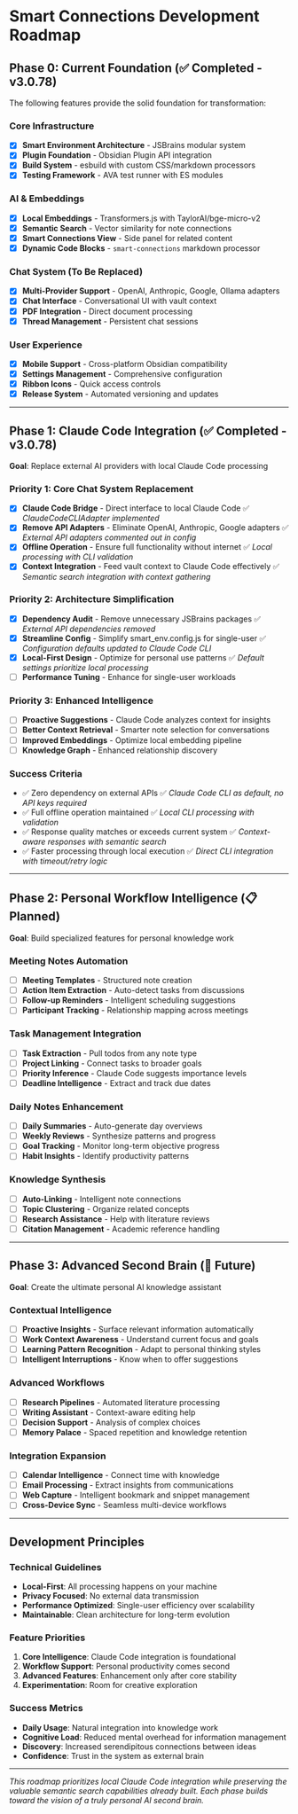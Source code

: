 # Smart Connections Development Roadmap

## Phase 0: Current Foundation (✅ Completed - v3.0.78)

The following features provide the solid foundation for transformation:

### Core Infrastructure
- [x] **Smart Environment Architecture** - JSBrains modular system
- [x] **Plugin Foundation** - Obsidian Plugin API integration
- [x] **Build System** - esbuild with custom CSS/markdown processors
- [x] **Testing Framework** - AVA test runner with ES modules

### AI & Embeddings
- [x] **Local Embeddings** - Transformers.js with TaylorAI/bge-micro-v2
- [x] **Semantic Search** - Vector similarity for note connections  
- [x] **Smart Connections View** - Side panel for related content
- [x] **Dynamic Code Blocks** - `smart-connections` markdown processor

### Chat System (To Be Replaced)
- [x] **Multi-Provider Support** - OpenAI, Anthropic, Google, Ollama adapters
- [x] **Chat Interface** - Conversational UI with vault context
- [x] **PDF Integration** - Direct document processing
- [x] **Thread Management** - Persistent chat sessions

### User Experience
- [x] **Mobile Support** - Cross-platform Obsidian compatibility
- [x] **Settings Management** - Comprehensive configuration
- [x] **Ribbon Icons** - Quick access controls
- [x] **Release System** - Automated versioning and updates

---

## Phase 1: Claude Code Integration (✅ Completed - v3.0.78)

**Goal**: Replace external AI providers with local Claude Code processing

### Priority 1: Core Chat System Replacement
- [x] **Claude Code Bridge** - Direct interface to local Claude Code ✅ *ClaudeCodeCLIAdapter implemented*
- [x] **Remove API Adapters** - Eliminate OpenAI, Anthropic, Google adapters ✅ *External API adapters commented out in config*
- [x] **Offline Operation** - Ensure full functionality without internet ✅ *Local processing with CLI validation*
- [x] **Context Integration** - Feed vault context to Claude Code effectively ✅ *Semantic search integration with context gathering*

### Priority 2: Architecture Simplification  
- [x] **Dependency Audit** - Remove unnecessary JSBrains packages ✅ *External API dependencies removed*
- [x] **Streamline Config** - Simplify smart_env.config.js for single-user ✅ *Configuration defaults updated to Claude Code CLI*
- [x] **Local-First Design** - Optimize for personal use patterns ✅ *Default settings prioritize local processing*
- [ ] **Performance Tuning** - Enhance for single-user workloads

### Priority 3: Enhanced Intelligence
- [ ] **Proactive Suggestions** - Claude Code analyzes context for insights
- [ ] **Better Context Retrieval** - Smarter note selection for conversations  
- [ ] **Improved Embeddings** - Optimize local embedding pipeline
- [ ] **Knowledge Graph** - Enhanced relationship discovery

### Success Criteria
- ✅ Zero dependency on external APIs ✅ *Claude Code CLI as default, no API keys required*
- ✅ Full offline operation maintained ✅ *Local CLI processing with validation*
- ✅ Response quality matches or exceeds current system ✅ *Context-aware responses with semantic search*
- ✅ Faster processing through local execution ✅ *Direct CLI integration with timeout/retry logic*

---

## Phase 2: Personal Workflow Intelligence (📋 Planned)

**Goal**: Build specialized features for personal knowledge work

### Meeting Notes Automation
- [ ] **Meeting Templates** - Structured note creation
- [ ] **Action Item Extraction** - Auto-detect tasks from discussions
- [ ] **Follow-up Reminders** - Intelligent scheduling suggestions
- [ ] **Participant Tracking** - Relationship mapping across meetings

### Task Management Integration
- [ ] **Task Extraction** - Pull todos from any note type
- [ ] **Project Linking** - Connect tasks to broader goals
- [ ] **Priority Inference** - Claude Code suggests importance levels
- [ ] **Deadline Intelligence** - Extract and track due dates

### Daily Notes Enhancement
- [ ] **Daily Summaries** - Auto-generate day overviews
- [ ] **Weekly Reviews** - Synthesize patterns and progress
- [ ] **Goal Tracking** - Monitor long-term objective progress
- [ ] **Habit Insights** - Identify productivity patterns

### Knowledge Synthesis
- [ ] **Auto-Linking** - Intelligent note connections
- [ ] **Topic Clustering** - Organize related concepts
- [ ] **Research Assistance** - Help with literature reviews
- [ ] **Citation Management** - Academic reference handling

---

## Phase 3: Advanced Second Brain (🚀 Future)

**Goal**: Create the ultimate personal AI knowledge assistant

### Contextual Intelligence
- [ ] **Proactive Insights** - Surface relevant information automatically
- [ ] **Work Context Awareness** - Understand current focus and goals
- [ ] **Learning Pattern Recognition** - Adapt to personal thinking styles
- [ ] **Intelligent Interruptions** - Know when to offer suggestions

### Advanced Workflows
- [ ] **Research Pipelines** - Automated literature processing
- [ ] **Writing Assistant** - Context-aware editing help
- [ ] **Decision Support** - Analysis of complex choices
- [ ] **Memory Palace** - Spaced repetition and knowledge retention

### Integration Expansion
- [ ] **Calendar Intelligence** - Connect time with knowledge
- [ ] **Email Processing** - Extract insights from communications
- [ ] **Web Capture** - Intelligent bookmark and snippet management
- [ ] **Cross-Device Sync** - Seamless multi-device workflows

---

## Development Principles

### Technical Guidelines
- **Local-First**: All processing happens on your machine
- **Privacy Focused**: No external data transmission
- **Performance Optimized**: Single-user efficiency over scalability
- **Maintainable**: Clean architecture for long-term evolution

### Feature Priorities
1. **Core Intelligence**: Claude Code integration is foundational
2. **Workflow Support**: Personal productivity comes second
3. **Advanced Features**: Enhancement only after core stability
4. **Experimentation**: Room for creative exploration

### Success Metrics
- **Daily Usage**: Natural integration into knowledge work
- **Cognitive Load**: Reduced mental overhead for information management
- **Discovery**: Increased serendipitous connections between ideas
- **Confidence**: Trust in the system as external brain

---

*This roadmap prioritizes local Claude Code integration while preserving the valuable semantic search capabilities already built. Each phase builds toward the vision of a truly personal AI second brain.*